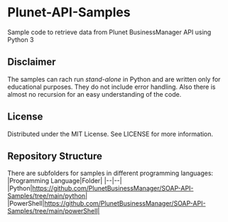 # Plunet-API-Samples
Sample code to retrieve data from Plunet BusinessManager API using Python 3

## Disclaimer
The samples can rach run *stand-alone* in Python and are written only for educational purposes. They do not include error handling. Also there is almost no recursion for an easy understanding of the code.

## License
Distributed under the MIT License. See LICENSE for more information.

## Repository Structure
There are subfolders for samples in different programming languages:
|Programming Language|Folder|
|--|--|
|Python|https://github.com/PlunetBusinessManager/SOAP-API-Samples/tree/main/python|
|PowerShell|https://github.com/PlunetBusinessManager/SOAP-API-Samples/tree/main/powerShell|
